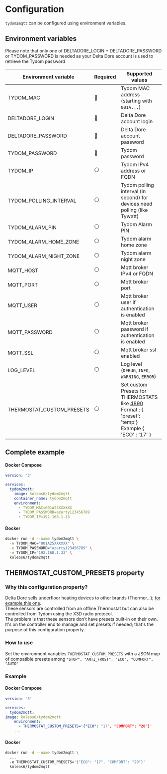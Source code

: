 # Configuration
`tydom2mqtt` can be configured using environment variables.

## Environment variables

Please note that only one of DELTADORE_LOGIN + DELTADORE_PASSWORD or TYDOM_PASSWORD is needed as your Delta Dore account is used to retrieve the Tydom password

| Environment variable      | Required       | Supported values                                                                                                                                                                                                           | Default value when missing |
|---------------------------|----------------|----------------------------------------------------------------------------------------------------------------------------------------------------------------------------------------------------------------------------|----------------------------|
| TYDOM_MAC                 | :red_circle:   | Tydom MAC address (starting with `001A...`)                                                                                                                                                                                |                            |
| DELTADORE_LOGIN           | :red_circle:   | Delta Dore account login                                                                                                                                                                                                   |                            |
| DELTADORE_PASSWORD        | :red_circle:   | Delta Dore account password                                                                                                                                                                                                |                            |
| TYDOM_PASSWORD            | :red_circle:   | Tydom password                                                                                                                                                                                                             |                            |
| TYDOM_IP                  | :white_circle: | Tydom IPv4 address or FQDN                                                                                                                                                                                                 | `mediation.tydom.com`      |
| TYDOM_POLLING_INTERVAL    | :white_circle: | Tydom polling interval (in second) for devices need polling (like Tywatt)                                                                                                                                                  | `300`                      |   
| TYDOM_ALARM_PIN           | :white_circle: | Tydom Alarm PIN                                                                                                                                                                                                            | `None`                     |
| TYDOM_ALARM_HOME_ZONE     | :white_circle: | Tydom alarm home zone                                                                                                                                                                                                      | `1`                        |
| TYDOM_ALARM_NIGHT_ZONE    | :white_circle: | Tydom alarm night zone                                                                                                                                                                                                     | `2`                        |
| MQTT_HOST                 | :white_circle: | Mqtt broker IPv4 or FQDN                                                                                                                                                                                                   | `localhost`                |
| MQTT_PORT                 | :white_circle: | Mqtt broker port                                                                                                                                                                                                           | `1883`                     |
| MQTT_USER                 | :white_circle: | Mqtt broker user if authentication is enabled                                                                                                                                                                              | `None`                     |
| MQTT_PASSWORD             | :white_circle: | Mqtt broker password if authentication is enabled                                                                                                                                                                          | `None`                     |
| MQTT_SSL                  | :white_circle: | Mqtt broker ssl enabled                                                                                                                                                                                                    | `false`                    |
| LOG_LEVEL                 | :white_circle: | Log level (`DEBUG`, `INFO`, `WARNING`, `ERROR`)                                                                                                                                                                            | `ERROR`                    |
| THERMOSTAT_CUSTOM_PRESETS | :white_circle: | Set custom Presets for THERMOSTATS like [4890](https://www.deltadore.fr/domotique/gestion-chauffage/micromodule-recepteur/recepteur-rf4890-ref-6050615) <br/> Format : { 'preset': 'temp'} <br/> Example { 'ECO' : '17' }  |                            |

## Complete example

<!-- tabs:start -->
#### **Docker Compose**
```yaml
version: '3'

services:
  tydom2mqtt:
    image: koleos6/tydom2mqtt
    container_name: tydom2mqtt
    environment:
      - TYDOM_MAC=001A25XXXXXX
      - TYDOM_PASSWORD=azerty123456789
      - TYDOM_IP=192.168.1.33
```
#### **Docker**
```bash
docker run -d --name tydom2mqtt \
  -e TYDOM_MAC="001A25XXXXXX" \
  -e TYDOM_PASSWORD="azerty123456789" \
  -e TYDOM_IP="192.168.1.33" \  
  koleos6/tydom2mqtt
```
<!-- tabs:end -->

## THERMOSTAT_CUSTOM_PRESETS property

### Why this configuration property?

Delta Dore sells underfloor heating devices to other brands (Thermor...); [for example this one](https://www.deltadore.fr/domotique/gestion-chauffage/micromodule-recepteur/recepteur-rf4890-ref-6050615). \
These sensors are controlled from an offline Thermostat but can also be controlled from Tydom using the X3D radio protocol. \
The problem is that these sensors don't have presets built-in on their own. \
It's on the controller end to manage and set presets if needed; that's the purpose of this configuration property.

### How to use

Set the environment variables `THERMOSTAT_CUSTOM_PRESETS` with a JSON map of compatible presets among
`"STOP", "ANTI_FROST", "ECO", "COMFORT", "AUTO"`

### Example


<!-- tabs:start -->
#### **Docker Compose**
```yaml
version: '3'

services:
  tydom2mqtt:
image: koleos6/tydom2mqtt
    environment:
      - THERMOSTAT_CUSTOM_PRESETS='{"ECO": "17", "COMFORT": "20"}'
    ...
```
#### **Docker**
```bash
docker run -d --name tydom2mqtt \
  ...
  -e THERMOSTAT_CUSTOM_PRESETS='{"ECO": "17", "COMFORT": "20"}'
  koleos6/tydom2mqtt
```
<!-- tabs:end -->